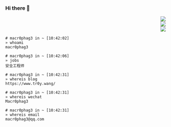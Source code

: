 ### Hi there 👋

<div align="right">
<div><img src="https://github-readme-stats.vercel.app/api?username=Macr0phag3&show_icons=true&icon_color=CE1D2D&text_color=718096&bg_color=ffffff&hide_title=true" /></div>
<div><img src="https://img.shields.io/badge/Platform-Linux-brightgreen?style=flat&logo=red%20hat" /></div>
<div><img src="https://img.shields.io/badge/Language-Python-brightgreen?style=flat&logo=c%2b%2b" /></div>
</div>

```
# macr0phag3 in ~ [10:42:02]
» whoami
macr0phag3

# macr0phag3 in ~ [10:42:06]
» jobs
安全工程师

# macr0phag3 in ~ [10:42:31]
» whereis blog
https://www.tr0y.wang/

# macr0phag3 in ~ [10:42:31]
» whereis wechat
Macr0phag3

# macr0phag3 in ~ [10:42:31]
» whereis email
macr0phag3@qq.com

```
